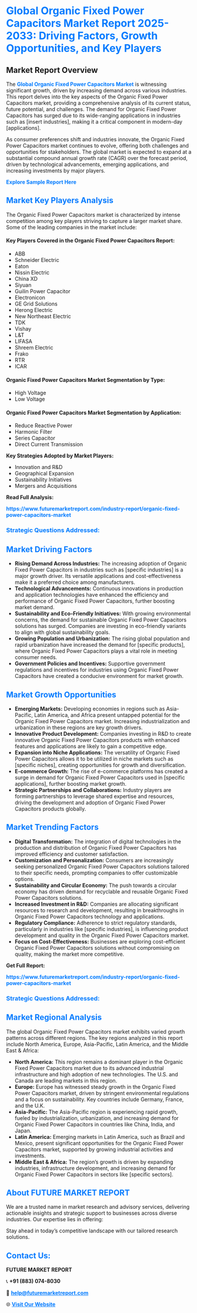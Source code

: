 <h1 style="color: #007BFF;">Global Organic Fixed Power Capacitors Market Report 2025-2033: Driving Factors, Growth Opportunities, and Key Players</h1>

<section id="overview">
<h2>Market Report Overview</h2>
<p>The <a href="https://www.futuremarketreport.com/industry-report/organic-fixed-power-capacitors-market" style="color: #007BFF; text-decoration: none;"><strong>Global Organic Fixed Power Capacitors Market</strong></a> is witnessing significant growth, driven by increasing demand across various industries. This report delves into the key aspects of the Organic Fixed Power Capacitors market, providing a comprehensive analysis of its current status, future potential, and challenges. The demand for Organic Fixed Power Capacitors has surged due to its wide-ranging applications in industries such as [insert industries], making it a critical component in modern-day [applications].</p>
<p>As consumer preferences shift and industries innovate, the Organic Fixed Power Capacitors market continues to evolve, offering both challenges and opportunities for stakeholders. The global market is expected to expand at a substantial compound annual growth rate (CAGR) over the forecast period, driven by technological advancements, emerging applications, and increasing investments by major players.</p>
</section>

<section id="overview">
<p><a href="https://www.futuremarketreport.com/request-sample/reportId=42239" style="color: #007BFF; text-decoration: none;"><strong>Explore Sample Report Here</strong></a></p>
</section>

<section id="key-players">
<h2 style="color: #007BFF;">Market Key Players Analysis</h2>
<p>The Organic Fixed Power Capacitors market is characterized by intense competition among key players striving to capture a larger market share. Some of the leading companies in the market include:</p>
<h4>Key Players Covered in the Organic Fixed Power Capacitors Report:</h4>
<ul><li>ABB</li><li>Schneider Electric</li><li>Eaton</li><li>Nissin Electric</li><li>China XD</li><li>Siyuan</li><li>Guilin Power Capacitor</li><li>Electronicon</li><li>GE Grid Solutions</li><li>Herong Electric</li><li>New Northeast Electric</li><li>TDK</li><li>Vishay</li><li>L&amp;T</li><li>LIFASA</li><li>Shreem Electric</li><li>Frako</li><li>RTR</li><li>ICAR</li></ul>
<h4>Organic Fixed Power Capacitors Market Segmentation by Type:</h4>
<ul><li>High Voltage</li><li>Low Voltage</li></ul>

<h4>Organic Fixed Power Capacitors Market Segmentation by Application:</h4>
<ul><li>Reduce Reactive Power</li><li>Harmonic Filter</li><li>Series Capacitor</li><li>Direct Current Transmission</li></ul>
<p><strong>Key Strategies Adopted by Market Players:</strong></p>
<ul>
<li>Innovation and R&D</li>
<li>Geographical Expansion</li>
<li>Sustainability Initiatives</li>
<li>Mergers and Acquisitions</li>
</ul>
</section>

<section>
<p><strong>Read Full Analysis: </strong></p><a href="https://www.futuremarketreport.com/industry-report/organic-fixed-power-capacitors-market" style="color: #007BFF; text-decoration: none;"><strong>https://www.futuremarketreport.com/industry-report/organic-fixed-power-capacitors-market</strong></a>
<h3 style="color: #007BFF;">Strategic Questions Addressed:</h3>
</section>

<section id="driving-factors">
<h2 style="color: #007BFF;">Market Driving Factors</h2>
<ul>
<li><strong>Rising Demand Across Industries:</strong> The increasing adoption of Organic Fixed Power Capacitors in industries such as [specific industries] is a major growth driver. Its versatile applications and cost-effectiveness make it a preferred choice among manufacturers.</li>
<li><strong>Technological Advancements:</strong> Continuous innovations in production and application technologies have enhanced the efficiency and performance of Organic Fixed Power Capacitors, further boosting market demand.</li>
<li><strong>Sustainability and Eco-Friendly Initiatives:</strong> With growing environmental concerns, the demand for sustainable Organic Fixed Power Capacitors solutions has surged. Companies are investing in eco-friendly variants to align with global sustainability goals.</li>
<li><strong>Growing Population and Urbanization:</strong> The rising global population and rapid urbanization have increased the demand for [specific products], where Organic Fixed Power Capacitors plays a vital role in meeting consumer needs.</li>
<li><strong>Government Policies and Incentives:</strong> Supportive government regulations and incentives for industries using Organic Fixed Power Capacitors have created a conducive environment for market growth.</li>
</ul>
</section>

<section id="growth-opportunities">
<h2 style="color: #007BFF;">Market Growth Opportunities</h2>
<ul>
<li><strong>Emerging Markets:</strong> Developing economies in regions such as Asia-Pacific, Latin America, and Africa present untapped potential for the Organic Fixed Power Capacitors market. Increasing industrialization and urbanization in these regions are key growth drivers.</li>
<li><strong>Innovative Product Development:</strong> Companies investing in R&D to create innovative Organic Fixed Power Capacitors products with enhanced features and applications are likely to gain a competitive edge.</li>
<li><strong>Expansion into Niche Applications:</strong> The versatility of Organic Fixed Power Capacitors allows it to be utilized in niche markets such as [specific niches], creating opportunities for growth and diversification.</li>
<li><strong>E-commerce Growth:</strong> The rise of e-commerce platforms has created a surge in demand for Organic Fixed Power Capacitors used in [specific applications], further boosting market growth.</li>
<li><strong>Strategic Partnerships and Collaborations:</strong> Industry players are forming partnerships to leverage shared expertise and resources, driving the development and adoption of Organic Fixed Power Capacitors products globally.</li>
</ul>
</section>

<section id="trending-factors">
<h2 style="color: #007BFF;">Market Trending Factors</h2>
<ul>
<li><strong>Digital Transformation:</strong> The integration of digital technologies in the production and distribution of Organic Fixed Power Capacitors has improved efficiency and customer satisfaction.</li>
<li><strong>Customization and Personalization:</strong> Consumers are increasingly seeking personalized Organic Fixed Power Capacitors solutions tailored to their specific needs, prompting companies to offer customizable options.</li>
<li><strong>Sustainability and Circular Economy:</strong> The push towards a circular economy has driven demand for recyclable and reusable Organic Fixed Power Capacitors solutions.</li>
<li><strong>Increased Investment in R&D:</strong> Companies are allocating significant resources to research and development, resulting in breakthroughs in Organic Fixed Power Capacitors technology and applications.</li>
<li><strong>Regulatory Compliance:</strong> Adherence to strict regulatory standards, particularly in industries like [specific industries], is influencing product development and quality in the Organic Fixed Power Capacitors market.</li>
<li><strong>Focus on Cost-Effectiveness:</strong> Businesses are exploring cost-efficient Organic Fixed Power Capacitors solutions without compromising on quality, making the market more competitive.</li>
</ul>
</section>

<section>
<p><strong>Get Full Report: </strong></p><a href="https://www.futuremarketreport.com/industry-report/organic-fixed-power-capacitors-market" style="color: #007BFF; text-decoration: none;"><strong>https://www.futuremarketreport.com/industry-report/organic-fixed-power-capacitors-market</strong></a>
<h3 style="color: #007BFF;">Strategic Questions Addressed:</h3>
</section>


<section id="regional-analysis">
<h2 style="color: #007BFF;">Market Regional Analysis</h2>
<p>The global Organic Fixed Power Capacitors market exhibits varied growth patterns across different regions. The key regions analyzed in this report include North America, Europe, Asia-Pacific, Latin America, and the Middle East & Africa:</p>
<ul>
<li><strong>North America:</strong> This region remains a dominant player in the Organic Fixed Power Capacitors market due to its advanced industrial infrastructure and high adoption of new technologies. The U.S. and Canada are leading markets in this region.</li>
<li><strong>Europe:</strong> Europe has witnessed steady growth in the Organic Fixed Power Capacitors market, driven by stringent environmental regulations and a focus on sustainability. Key countries include Germany, France, and the U.K.</li>
<li><strong>Asia-Pacific:</strong> The Asia-Pacific region is experiencing rapid growth, fueled by industrialization, urbanization, and increasing demand for Organic Fixed Power Capacitors in countries like China, India, and Japan.</li>
<li><strong>Latin America:</strong> Emerging markets in Latin America, such as Brazil and Mexico, present significant opportunities for the Organic Fixed Power Capacitors market, supported by growing industrial activities and investments.</li>
<li><strong>Middle East & Africa:</strong> The region’s growth is driven by expanding industries, infrastructure development, and increasing demand for Organic Fixed Power Capacitors in sectors like [specific sectors].</li>
</ul>
</section>

<footer>
<h2 style="color: #007BFF;">About FUTURE MARKET REPORT</h2>
<p>We are a trusted name in market research and advisory services, delivering actionable insights and strategic support to businesses across diverse industries. Our expertise lies in offering:</p>

<p>Stay ahead in today’s competitive landscape with our tailored research solutions.</p>

<h2 style="color: #007BFF;">Contact Us:</h2>
<p><strong>FUTURE MARKET REPORT</strong></p>
<p>📞 <strong>+91 (883) 074-8030</strong></p>
<p>📧 <strong><a href="mailto:help@futuremarketreport.com" style="color: #007BFF;">help@futuremarketreport.com</a></strong></p>
<p>🌐 <strong><a href="https://www.futuremarketreport.com/" style="color: #007BFF;">Visit Our Website</a></strong></p>
</footer>